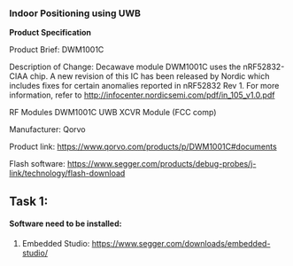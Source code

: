 ### Indoor Positioning using UWB

**Product Specification**

Product Brief: DWM1001C


Description of Change:
Decawave module DWM1001C uses the nRF52832-CIAA chip. A new revision of this IC has been
released by Nordic which includes fixes for certain anomalies reported in nRF52832 Rev 1.
For more information, refer to http://infocenter.nordicsemi.com/pdf/in_105_v1.0.pdf

RF Modules DWM1001C UWB XCVR Module (FCC comp) 

Manufacturer: Qorvo

Product link: https://www.qorvo.com/products/p/DWM1001C#documents

Flash software: https://www.segger.com/products/debug-probes/j-link/technology/flash-download


## Task 1: 


#### Software need to be installed:

1. Embedded Studio: https://www.segger.com/downloads/embedded-studio/